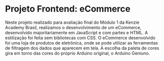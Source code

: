# Projeto Frontend: eCommerce

Neste projeto realizado para avaliação final do Módulo 1 da Kenzie Academy Brasil, realizamos o desenvolvimento de um eCommerce, desenvolvido majoritariamente em JavaScript e com partes e HTML. A estilização foi feita sem bibliotecas com CSS.
O eCommerce desenvolvido foi uma loja de produtos de eletrônica, onde se pode utilizar as ferramentas de filtragem dos dados que aparecem em tela. A escolha da paleta de cores gira em torno das cores do próprio Arduino original, o Arduino Geniuno.

